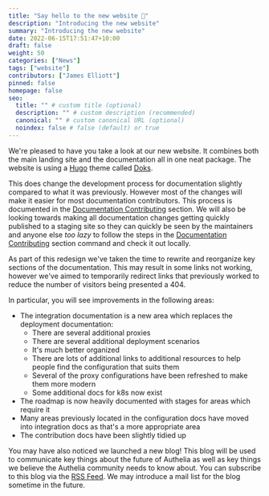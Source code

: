 ```yaml
---
title: "Say hello to the new website 👋"
description: "Introducing the new website"
summary: "Introducing the new website"
date: 2022-06-15T17:51:47+10:00
draft: false
weight: 50
categories: ["News"]
tags: ["website"]
contributors: ["James Elliott"]
pinned: false
homepage: false
seo:
  title: "" # custom title (optional)
  description: "" # custom description (recommended)
  canonical: "" # custom canonical URL (optional)
  noindex: false # false (default) or true
---
```


We're pleased to have you take a look at our new website. It combines both the main landing site and the documentation
all in one neat package. The website is using a [Hugo] theme called [Doks].

This does change the development process for documentation slightly compared to what it was previously. However most of
the changes will make it easier for most documentation contributors. This process is documented in the
[Documentation Contributing] section. We will also be looking towards making all
documentation changes getting quickly published to a staging site so they can quickly be seen by the maintainers and
anyone else *too lazy* to follow the steps in the [Documentation Contributing] section command and check it out locally.

As part of this redesign we've taken the time to rewrite and reorganize key sections of the documentation. This may
result in some links not working, however we've aimed to temporarily redirect links that previously worked to reduce the
number of visitors being presented a 404.

In particular, you will see improvements in the following areas:

* The integration documentation is a new area which replaces the deployment documentation:
  * There are several additional proxies
  * There are several additional deployment scenarios
  * It's much better organized
  * There are lots of additional links to additional resources to help people find the configuration that suits them
  * Several of the proxy configurations have been refreshed to make them more modern
  * Some additional docs for k8s now exist
* The roadmap is now heavily documented with stages for areas which require it
* Many areas previously located in the configuration docs have moved into integration docs as that's a more appropriate
  area
* The contribution docs have been slightly tidied up

You may have also noticed we launched a new blog! This blog will be used to communicate key things about the future of
Authelia as well as key things we believe the Authelia community needs to know about. You can subscribe to this blog
via the [RSS Feed](https://www.authelia.com/blog/index.xml). We may introduce a mail list for the blog sometime in the
future.

[Hugo]: https://gohugo.io/
[Doks]: https://getdoks.org/
[Documentation Contributing]: ../../contributing/prologue/documentation-contributions.md
